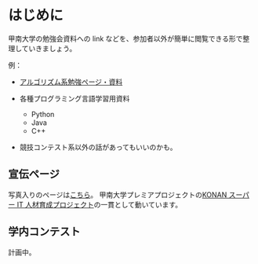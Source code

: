 # はじめに

甲南大学の勉強会資料への link などを、参加者以外が簡単に閲覧できる形で整理していきましょう。

例：
* [アルゴリズム系勉強ページ・資料](algo.md)
* 各種プログラミング言語学習用資料
  * Python
  * Java
  * C++

* 競技コンテスト系以外の話があってもいいのかも。

## 宣伝ページ

写真入りのページは[こちら](https://www.konan-u.ac.jp/hp/seki/premier/icpc/)。
甲南大学プレミアプロジェクトの[KONAN スーパー IT 人材育成プロジェクト](https://www.konan-u.ac.jp/hp/seki/premier/)の一貫として動いています。

## 学内コンテスト

計画中。
